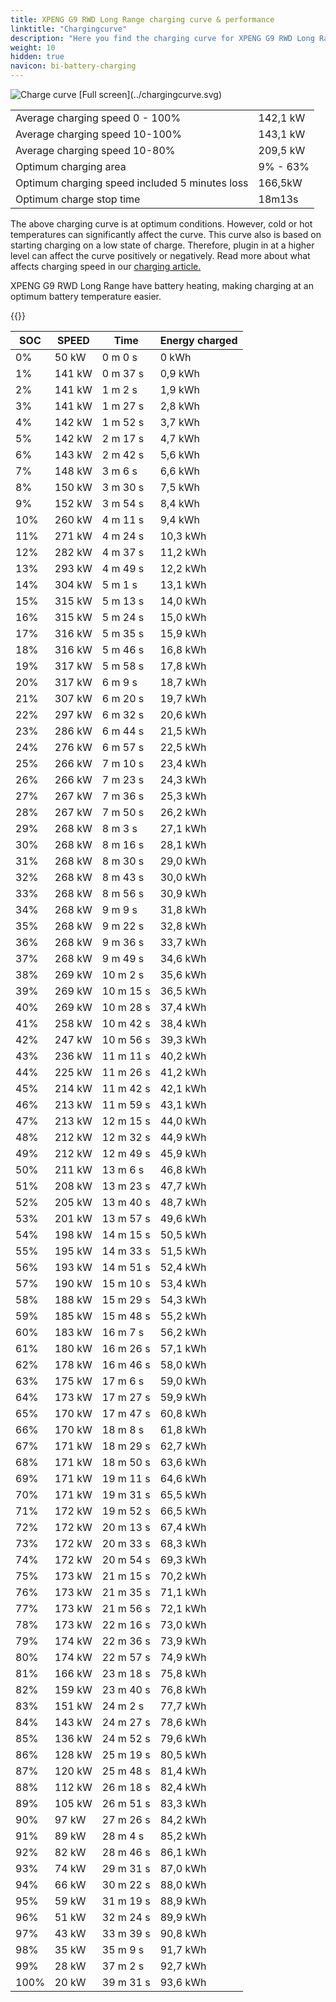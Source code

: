 ```yaml
---
title: XPENG G9 RWD Long Range charging curve & performance
linktitle: "Chargingcurve"
description: "Here you find the charging curve for XPENG G9 RWD Long Range. "
weight: 10
hidden: true
navicon: bi-battery-charging
---
```

<!-- markdownlint-disable MD033 -->
<img src="../chargingcurve.svg" alt="Charge curve" class="img-fluid">
[Full screen](../chargingcurve.svg)


<table class="table table-striped">
<tbody>
<tr>
<td>Average charging speed 0 - 100% </td><td>142,1 kW</td>
</tr>
<tr>
<td>Average charging speed 10-100% </td><td>143,1 kW</td>
</tr>
<tr>
<td>Average charging speed 10-80% </td><td>209,5 kW</td>
</tr>
<tr>
<td>Optimum charging area</td><td>9% - 63%</td>
</tr>
<tr>
</tr>
<td>Optimum charging speed included 5 minutes loss</td><td>166,5kW</td>
<tr>
<td>Optimum charge stop time </td><td>18m13s</td>
</tr>
</tbody>
</table>


The above charging curve is at optimum conditions. However, cold or hot temperatures can significantly affect the curve. This curve also is based on starting charging on a low state of charge. Therefore, plugin in at a higher level can affect the curve positively or negatively. Read more about what affects charging speed in our [charging article.](../../../../../technology/battery/charging/) 


XPENG G9 RWD Long Range have battery heating, making charging at an optimum battery temperature easier. 


{{<evkxdisplayaddarticle />}}
<table class="table table-striped">
<thead>
<tr><th>SOC</th><th>SPEED</th><th>Time</th><th>Energy charged</th></tr>
</thead>
<tbody>
<tr>
<td>0%</td><td>50 kW</td><td> 0 m 0 s </td><td>0 kWh </td>
</tr>
<tr>
<td>1%</td><td>141 kW</td><td> 0 m 37 s </td><td>0,9 kWh </td>
</tr>
<tr>
<td>2%</td><td>141 kW</td><td> 1 m 2 s </td><td>1,9 kWh </td>
</tr>
<tr>
<td>3%</td><td>141 kW</td><td> 1 m 27 s </td><td>2,8 kWh </td>
</tr>
<tr>
<td>4%</td><td>142 kW</td><td> 1 m 52 s </td><td>3,7 kWh </td>
</tr>
<tr>
<td>5%</td><td>142 kW</td><td> 2 m 17 s </td><td>4,7 kWh </td>
</tr>
<tr>
<td>6%</td><td>143 kW</td><td> 2 m 42 s </td><td>5,6 kWh </td>
</tr>
<tr>
<td>7%</td><td>148 kW</td><td> 3 m 6 s </td><td>6,6 kWh </td>
</tr>
<tr>
<td>8%</td><td>150 kW</td><td> 3 m 30 s </td><td>7,5 kWh </td>
</tr>
<tr>
<td>9%</td><td>152 kW</td><td> 3 m 54 s </td><td>8,4 kWh </td>
</tr>
<tr>
<td>10%</td><td>260 kW</td><td> 4 m 11 s </td><td>9,4 kWh </td>
</tr>
<tr>
<td>11%</td><td>271 kW</td><td> 4 m 24 s </td><td>10,3 kWh </td>
</tr>
<tr>
<td>12%</td><td>282 kW</td><td> 4 m 37 s </td><td>11,2 kWh </td>
</tr>
<tr>
<td>13%</td><td>293 kW</td><td> 4 m 49 s </td><td>12,2 kWh </td>
</tr>
<tr>
<td>14%</td><td>304 kW</td><td> 5 m 1 s </td><td>13,1 kWh </td>
</tr>
<tr>
<td>15%</td><td>315 kW</td><td> 5 m 13 s </td><td>14,0 kWh </td>
</tr>
<tr>
<td>16%</td><td>315 kW</td><td> 5 m 24 s </td><td>15,0 kWh </td>
</tr>
<tr>
<td>17%</td><td>316 kW</td><td> 5 m 35 s </td><td>15,9 kWh </td>
</tr>
<tr>
<td>18%</td><td>316 kW</td><td> 5 m 46 s </td><td>16,8 kWh </td>
</tr>
<tr>
<td>19%</td><td>317 kW</td><td> 5 m 58 s </td><td>17,8 kWh </td>
</tr>
<tr>
<td>20%</td><td>317 kW</td><td> 6 m 9 s </td><td>18,7 kWh </td>
</tr>
<tr>
<td>21%</td><td>307 kW</td><td> 6 m 20 s </td><td>19,7 kWh </td>
</tr>
<tr>
<td>22%</td><td>297 kW</td><td> 6 m 32 s </td><td>20,6 kWh </td>
</tr>
<tr>
<td>23%</td><td>286 kW</td><td> 6 m 44 s </td><td>21,5 kWh </td>
</tr>
<tr>
<td>24%</td><td>276 kW</td><td> 6 m 57 s </td><td>22,5 kWh </td>
</tr>
<tr>
<td>25%</td><td>266 kW</td><td> 7 m 10 s </td><td>23,4 kWh </td>
</tr>
<tr>
<td>26%</td><td>266 kW</td><td> 7 m 23 s </td><td>24,3 kWh </td>
</tr>
<tr>
<td>27%</td><td>267 kW</td><td> 7 m 36 s </td><td>25,3 kWh </td>
</tr>
<tr>
<td>28%</td><td>267 kW</td><td> 7 m 50 s </td><td>26,2 kWh </td>
</tr>
<tr>
<td>29%</td><td>268 kW</td><td> 8 m 3 s </td><td>27,1 kWh </td>
</tr>
<tr>
<td>30%</td><td>268 kW</td><td> 8 m 16 s </td><td>28,1 kWh </td>
</tr>
<tr>
<td>31%</td><td>268 kW</td><td> 8 m 30 s </td><td>29,0 kWh </td>
</tr>
<tr>
<td>32%</td><td>268 kW</td><td> 8 m 43 s </td><td>30,0 kWh </td>
</tr>
<tr>
<td>33%</td><td>268 kW</td><td> 8 m 56 s </td><td>30,9 kWh </td>
</tr>
<tr>
<td>34%</td><td>268 kW</td><td> 9 m 9 s </td><td>31,8 kWh </td>
</tr>
<tr>
<td>35%</td><td>268 kW</td><td> 9 m 22 s </td><td>32,8 kWh </td>
</tr>
<tr>
<td>36%</td><td>268 kW</td><td> 9 m 36 s </td><td>33,7 kWh </td>
</tr>
<tr>
<td>37%</td><td>268 kW</td><td> 9 m 49 s </td><td>34,6 kWh </td>
</tr>
<tr>
<td>38%</td><td>269 kW</td><td> 10 m 2 s </td><td>35,6 kWh </td>
</tr>
<tr>
<td>39%</td><td>269 kW</td><td> 10 m 15 s </td><td>36,5 kWh </td>
</tr>
<tr>
<td>40%</td><td>269 kW</td><td> 10 m 28 s </td><td>37,4 kWh </td>
</tr>
<tr>
<td>41%</td><td>258 kW</td><td> 10 m 42 s </td><td>38,4 kWh </td>
</tr>
<tr>
<td>42%</td><td>247 kW</td><td> 10 m 56 s </td><td>39,3 kWh </td>
</tr>
<tr>
<td>43%</td><td>236 kW</td><td> 11 m 11 s </td><td>40,2 kWh </td>
</tr>
<tr>
<td>44%</td><td>225 kW</td><td> 11 m 26 s </td><td>41,2 kWh </td>
</tr>
<tr>
<td>45%</td><td>214 kW</td><td> 11 m 42 s </td><td>42,1 kWh </td>
</tr>
<tr>
<td>46%</td><td>213 kW</td><td> 11 m 59 s </td><td>43,1 kWh </td>
</tr>
<tr>
<td>47%</td><td>213 kW</td><td> 12 m 15 s </td><td>44,0 kWh </td>
</tr>
<tr>
<td>48%</td><td>212 kW</td><td> 12 m 32 s </td><td>44,9 kWh </td>
</tr>
<tr>
<td>49%</td><td>212 kW</td><td> 12 m 49 s </td><td>45,9 kWh </td>
</tr>
<tr>
<td>50%</td><td>211 kW</td><td> 13 m 6 s </td><td>46,8 kWh </td>
</tr>
<tr>
<td>51%</td><td>208 kW</td><td> 13 m 23 s </td><td>47,7 kWh </td>
</tr>
<tr>
<td>52%</td><td>205 kW</td><td> 13 m 40 s </td><td>48,7 kWh </td>
</tr>
<tr>
<td>53%</td><td>201 kW</td><td> 13 m 57 s </td><td>49,6 kWh </td>
</tr>
<tr>
<td>54%</td><td>198 kW</td><td> 14 m 15 s </td><td>50,5 kWh </td>
</tr>
<tr>
<td>55%</td><td>195 kW</td><td> 14 m 33 s </td><td>51,5 kWh </td>
</tr>
<tr>
<td>56%</td><td>193 kW</td><td> 14 m 51 s </td><td>52,4 kWh </td>
</tr>
<tr>
<td>57%</td><td>190 kW</td><td> 15 m 10 s </td><td>53,4 kWh </td>
</tr>
<tr>
<td>58%</td><td>188 kW</td><td> 15 m 29 s </td><td>54,3 kWh </td>
</tr>
<tr>
<td>59%</td><td>185 kW</td><td> 15 m 48 s </td><td>55,2 kWh </td>
</tr>
<tr>
<td>60%</td><td>183 kW</td><td> 16 m 7 s </td><td>56,2 kWh </td>
</tr>
<tr>
<td>61%</td><td>180 kW</td><td> 16 m 26 s </td><td>57,1 kWh </td>
</tr>
<tr>
<td>62%</td><td>178 kW</td><td> 16 m 46 s </td><td>58,0 kWh </td>
</tr>
<tr>
<td>63%</td><td>175 kW</td><td> 17 m 6 s </td><td>59,0 kWh </td>
</tr>
<tr>
<td>64%</td><td>173 kW</td><td> 17 m 27 s </td><td>59,9 kWh </td>
</tr>
<tr>
<td>65%</td><td>170 kW</td><td> 17 m 47 s </td><td>60,8 kWh </td>
</tr>
<tr>
<td>66%</td><td>170 kW</td><td> 18 m 8 s </td><td>61,8 kWh </td>
</tr>
<tr>
<td>67%</td><td>171 kW</td><td> 18 m 29 s </td><td>62,7 kWh </td>
</tr>
<tr>
<td>68%</td><td>171 kW</td><td> 18 m 50 s </td><td>63,6 kWh </td>
</tr>
<tr>
<td>69%</td><td>171 kW</td><td> 19 m 11 s </td><td>64,6 kWh </td>
</tr>
<tr>
<td>70%</td><td>171 kW</td><td> 19 m 31 s </td><td>65,5 kWh </td>
</tr>
<tr>
<td>71%</td><td>172 kW</td><td> 19 m 52 s </td><td>66,5 kWh </td>
</tr>
<tr>
<td>72%</td><td>172 kW</td><td> 20 m 13 s </td><td>67,4 kWh </td>
</tr>
<tr>
<td>73%</td><td>172 kW</td><td> 20 m 33 s </td><td>68,3 kWh </td>
</tr>
<tr>
<td>74%</td><td>172 kW</td><td> 20 m 54 s </td><td>69,3 kWh </td>
</tr>
<tr>
<td>75%</td><td>173 kW</td><td> 21 m 15 s </td><td>70,2 kWh </td>
</tr>
<tr>
<td>76%</td><td>173 kW</td><td> 21 m 35 s </td><td>71,1 kWh </td>
</tr>
<tr>
<td>77%</td><td>173 kW</td><td> 21 m 56 s </td><td>72,1 kWh </td>
</tr>
<tr>
<td>78%</td><td>173 kW</td><td> 22 m 16 s </td><td>73,0 kWh </td>
</tr>
<tr>
<td>79%</td><td>174 kW</td><td> 22 m 36 s </td><td>73,9 kWh </td>
</tr>
<tr>
<td>80%</td><td>174 kW</td><td> 22 m 57 s </td><td>74,9 kWh </td>
</tr>
<tr>
<td>81%</td><td>166 kW</td><td> 23 m 18 s </td><td>75,8 kWh </td>
</tr>
<tr>
<td>82%</td><td>159 kW</td><td> 23 m 40 s </td><td>76,8 kWh </td>
</tr>
<tr>
<td>83%</td><td>151 kW</td><td> 24 m 2 s </td><td>77,7 kWh </td>
</tr>
<tr>
<td>84%</td><td>143 kW</td><td> 24 m 27 s </td><td>78,6 kWh </td>
</tr>
<tr>
<td>85%</td><td>136 kW</td><td> 24 m 52 s </td><td>79,6 kWh </td>
</tr>
<tr>
<td>86%</td><td>128 kW</td><td> 25 m 19 s </td><td>80,5 kWh </td>
</tr>
<tr>
<td>87%</td><td>120 kW</td><td> 25 m 48 s </td><td>81,4 kWh </td>
</tr>
<tr>
<td>88%</td><td>112 kW</td><td> 26 m 18 s </td><td>82,4 kWh </td>
</tr>
<tr>
<td>89%</td><td>105 kW</td><td> 26 m 51 s </td><td>83,3 kWh </td>
</tr>
<tr>
<td>90%</td><td>97 kW</td><td> 27 m 26 s </td><td>84,2 kWh </td>
</tr>
<tr>
<td>91%</td><td>89 kW</td><td> 28 m 4 s </td><td>85,2 kWh </td>
</tr>
<tr>
<td>92%</td><td>82 kW</td><td> 28 m 46 s </td><td>86,1 kWh </td>
</tr>
<tr>
<td>93%</td><td>74 kW</td><td> 29 m 31 s </td><td>87,0 kWh </td>
</tr>
<tr>
<td>94%</td><td>66 kW</td><td> 30 m 22 s </td><td>88,0 kWh </td>
</tr>
<tr>
<td>95%</td><td>59 kW</td><td> 31 m 19 s </td><td>88,9 kWh </td>
</tr>
<tr>
<td>96%</td><td>51 kW</td><td> 32 m 24 s </td><td>89,9 kWh </td>
</tr>
<tr>
<td>97%</td><td>43 kW</td><td> 33 m 39 s </td><td>90,8 kWh </td>
</tr>
<tr>
<td>98%</td><td>35 kW</td><td> 35 m 9 s </td><td>91,7 kWh </td>
</tr>
<tr>
<td>99%</td><td>28 kW</td><td> 37 m 2 s </td><td>92,7 kWh </td>
</tr>
<tr>
<td>100%</td><td>20 kW</td><td> 39 m 31 s </td><td>93,6 kWh </td>
</tr>
</tbody>
</table>
